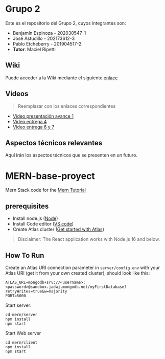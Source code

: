 # Grupo 2

Este es el repositorio del Grupo 2, cuyos integrantes son:

* Benjamín Espinoza - 202030547-1
* José Astudillo - 202173612-3
* Pablo Etcheberry - 201904517-2
* **Tutor**: Maciel Ripetti

## Wiki

Puede acceder a la Wiki mediante el siguiente [enlace](https://github.com/Josecris10/INF236-2023-1-PAR201-GRUPO-2/wiki)

## Videos

> Reemplazar con los enlaces correspondientes

* [Video presentación avance 1](https://www.youtube.com/watch?v=WZYdZxQPKq0)
* [Video entrega 4](https://youtu.be/Q50kxK4RtR8)
* [Video entrega 6 y 7](https://youtu.be/R2YbmBjm9LY)

## Aspectos técnicos relevantes
Aquí irán los aspectos técnicos que se presenten en un futuro.

# MERN-base-proyect
Mern Stack code for the [Mern Tutorial](https://www.mongodb.com/languages/mern-stack-tutorial)

## prerequisites
- Install node.js ([Node](https://nodejs.org/en/))
- Install Code editor ([VS code](https://code.visualstudio.com/))
- Create Atlas cluster ([Get started with Atlas](https://www.mongodb.com/docs/atlas/getting-started/?_ga=2.60427181.186721350.1682018286-1256642793.1682018286))

> Disclaimer: The React application works with Node.js 16 and below.
## How To Run
Create an Atlas URI connection parameter in `server/config.env` with your Atlas URI (get it from your own created cluster), should look like this:
```
ATLAS_URI=mongodb+srv://<username>:<password>@sandbox.jadwj.mongodb.net/myFirstDatabase?retryWrites=true&w=majority
PORT=5000
```

Start server:
```
cd mern/server
npm install
npm start
```

Start Web server
```
cd mern/client
npm install
npm start
```
